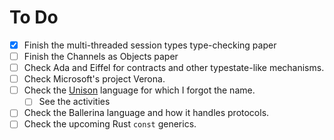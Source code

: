 # To Do

- [X] Finish the multi-threaded session types type-checking paper
- [ ] Finish the Channels as Objects paper
- [ ] Check Ada and Eiffel for contracts and other typestate-like mechanisms.
- [ ] Check Microsoft's project Verona.
- [ ] Check the [Unison](https://www.unisonweb.org/) language for which I forgot the name.
  - [ ] See the activities
- [ ] Check the Ballerina language and how it handles protocols.
- [ ] Check the upcoming Rust `const` generics.